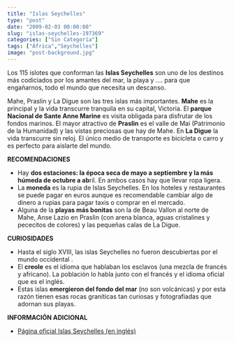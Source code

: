 ```yaml
---
title: "Islas Seychelles"
type: "post"
date: "2009-02-03 00:00:00"
slug: "islas-seychelles-197369"
categories: ["Sin Categoría"]
tags: ["África","Seychelles"]
image: "post-background.jpg"
---
```


[](/wp-content/uploads/2009/02/197369-118903.jpg)

Los 115 islotes que conforman las **Islas Seychelles** son uno de los destinos más codiciados por los amantes del mar, la playa y .... para que engañarnos, todo el mundo que necesita un descanso.

Mahe, Praslin y La Digue son las tres islas más importantes. **Mahe** es la principal y la vida transcurre tranquila en su capital, Victoria. El **parque Nacional de Sante Anne Marine** es visita obligada para disfrutar de los fondos marinos. El mayor atractivo de **Praslin** es el valle de Mai (Patrimonio de la Humanidad) y las vistas preciosas que hay de Mahe. En **La Digue** la vida transcurre sin reloj. El único medio de transporte es bicicleta o carro y es perfecto para aislarte del mundo.

**RECOMENDACIONES**

- [](/wp-content/uploads/2009/02/197369-118902.jpg)Hay **dos estaciones: la época seca de mayo a septiembre y la más húmeda de octubre a ab**ril. En ambos casos hay que llevar ropa ligera.
- La **moneda** es la rupia de Islas Seychelles. En los hoteles y restaurantes se puede pagar en euros aunque es recomendable cambiar algo de dinero a rupias para pagar taxis o comprar en el mercado.
- Alguna de la **playas más bonitas** son la de Beau Vallon al norte de Mahe, Anse Lazio en Praslin (con arena blanca, aguas cristalines y pececitos de colores) y las pequeñas calas de La Digue.

**CURIOSIDADES**

- Hasta el siglo XVIII, las islas Seychelles no fueron descubiertas por el mundo occidental .
- El **creole** es el idioma que hablaban los esclavos (una mezcla de francés y africano). La población lo habla junto con el francés y el idioma oficial que es el inglés.
- Estas islas **emergieron del fondo del mar** (no son volcánicas) y por esta razón tienen esas rocas graníticas tan curiosas y fotografiadas que adornan sus playas.

**INFORMACIÓN ADICIONAL**

- [Página oficial Islas Seychelles (en inglés)](http://www.seychelles.travel/en/home/index.php)